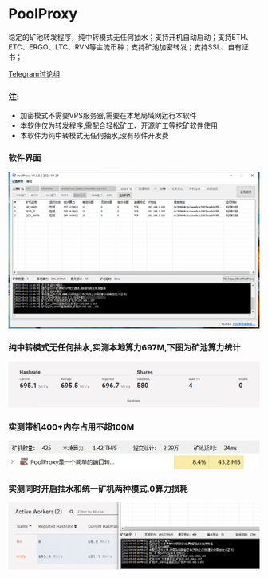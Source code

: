 # PoolProxy
 稳定的矿池转发程序，纯中转模式无任何抽水；支持开机自动启动；支持ETH、ETC、ERGO、LTC、RVN等主流币种；支持矿池加密转发；支持SSL、自有证书；
 
[Telegram讨论组](https://t.me/PoolProxy)

### 注:
* 加密模式不需要VPS服务器,需要在本地局域网运行本软件
* 本软件仅为转发程序,需配合轻松矿工、开源旷工等挖矿软件使用
* 本软件为纯中转模式无任何抽水,没有软件开发费

### 软件界面
![image](images/main.png)

### 纯中转模式无任何抽水,实测本地算力697M,下图为矿池算力统计
![image](images/hash.png)

### 实测带机400+内存占用不超100M
![image](images/worker.jpg)
![image](images/cpu.jpg)

### 实测同时开启抽水和统一矿机两种模式,0算力损耗
![image](images/fee.png)
